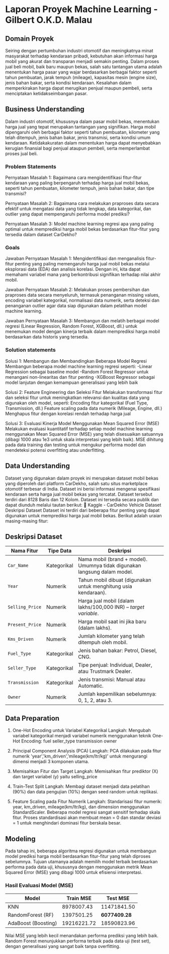# Laporan Proyek Machine Learning - Gilbert O.K.D. Malau

## Domain Proyek
Seiring dengan pertumbuhan industri otomotif dan meningkatnya minat masyarakat terhadap kendaraan pribadi, kebutuhan akan informasi harga mobil yang akurat dan transparan menjadi semakin penting. Dalam proses jual beli mobil, baik baru maupun bekas, salah satu tantangan utama adalah menentukan harga pasar yang wajar berdasarkan berbagai faktor seperti tahun pembuatan, jarak tempuh (mileage), kapasitas mesin (engine size), jenis bahan bakar, serta kondisi kendaraan. Kesalahan dalam memperkirakan harga dapat merugikan penjual maupun pembeli, serta menciptakan ketidakseimbangan pasar.

## Business Understanding
Dalam industri otomotif, khususnya dalam pasar mobil bekas, menentukan harga jual yang tepat merupakan tantangan yang signifikan. Harga mobil dipengaruhi oleh berbagai faktor seperti tahun pembuatan, kilometer yang telah ditempuh, jenis bahan bakar, jenis transmisi, serta kondisi umum kendaraan. Ketidakakuratan dalam menentukan harga dapat menyebabkan kerugian finansial bagi penjual ataupun pembeli, serta memperlambat proses jual beli.

### Problem Statements
Pernyataan Masalah 1:
Bagaimana cara mengidentifikasi fitur-fitur kendaraan yang paling berpengaruh terhadap harga jual mobil bekas, seperti tahun pembuatan, kilometer tempuh, jenis bahan bakar, dan tipe transmisi?

Pernyataan Masalah 2:
Bagaimana cara melakukan praproses data secara efektif untuk mengatasi data yang tidak lengkap, data kategorikal, dan outlier yang dapat mempengaruhi performa model prediksi?

Pernyataan Masalah 3:
Model machine learning regresi apa yang paling optimal untuk memprediksi harga mobil bekas berdasarkan fitur-fitur yang tersedia dalam dataset CarDekho?

### Goals
Jawaban Pernyataan Masalah 1:
Mengidentifikasi dan menganalisis fitur-fitur penting yang paling memengaruhi harga jual mobil bekas melalui eksplorasi data (EDA) dan analisis korelasi. Dengan ini, kita dapat memahami variabel mana yang berkontribusi signifikan terhadap nilai akhir mobil.

Jawaban Pernyataan Masalah 2:
Melakukan proses pembersihan dan praproses data secara menyeluruh, termasuk penanganan missing values, encoding variabel kategorikal, normalisasi data numerik, serta deteksi dan penanganan outlier agar data siap digunakan dalam pelatihan model machine learning.

Jawaban Pernyataan Masalah 3:
Membangun dan melatih berbagai model regresi (Linear Regression, Random Forest, XGBoost, dll.) untuk menemukan model dengan kinerja terbaik dalam memprediksi harga mobil berdasarkan data historis yang tersedia.

 ### Solution statements
Solusi 1: 
Membangun dan Membandingkan Beberapa Model Regresi
Membangun beberapa model machine learning regresi seperti:
-Linear Regression sebagai baseline model
-Random Forest Regressor untuk menangani non-linearitas dan fitur penting
-XGBoost Regressor sebagai model lanjutan dengan kemampuan generalisasi yang lebih baik

Solusi 2: 
Feature Engineering dan Seleksi Fitur
Melakukan transformasi fitur dan seleksi fitur untuk meningkatkan relevansi dan kualitas data yang digunakan oleh model, seperti:
Encoding fitur kategorikal (Fuel Type, Transmission, dll.)
Feature scaling pada data numerik (Mileage, Engine, dll.)
Menghapus fitur dengan korelasi rendah terhadap harga jual

Solusi 3: 
Evaluasi Kinerja Model Menggunakan Mean Squared Error (MSE)
Melakukan evaluasi kuantitatif terhadap setiap model machine learning menggunakan Mean Squared Error (MSE) yang telah disesuaikan satuannya (dibagi 1000 atau 1e3 untuk skala interpretasi yang lebih baik). MSE dihitung pada data training dan testing untuk mengukur performa model dan mendeteksi potensi overfitting atau underfitting.

## Data Understanding
Dataset yang digunakan dalam proyek ini merupakan dataset mobil bekas yang diperoleh dari platform CarDekho, salah satu situs marketplace otomotif terbesar di India. Dataset ini berisi informasi mengenai spesifikasi kendaraan serta harga jual mobil bekas yang tercatat. Dataset tersebut terdiri dari 8128 Baris dan 12 Kolom. 
Dataset ini tersedia secara publik dan dapat diunduh melalui tautan berikut:
🔗 Kaggle - CarDekho Vehicle Dataset
Deskripsi Dataset
Dataset ini terdiri dari beberapa fitur penting yang dapat digunakan untuk memprediksi harga jual mobil bekas. Berikut adalah uraian masing-masing fitur:

## Deskripsi Dataset

| Nama Fitur       | Tipe Data   | Deskripsi                                                                 |
|------------------|-------------|---------------------------------------------------------------------------|
| `Car_Name`       | Kategorikal | Nama mobil (brand + model). Umumnya tidak digunakan langsung dalam model.|
| `Year`           | Numerik     | Tahun mobil dibuat (digunakan untuk menghitung usia kendaraan).          |
| `Selling_Price`  | Numerik     | Harga jual mobil (dalam lakhs/100,000 INR) – *target variable*.          |
| `Present_Price`  | Numerik     | Harga mobil saat ini jika baru (dalam lakhs).                            |
| `Kms_Driven`     | Numerik     | Jumlah kilometer yang telah ditempuh oleh mobil.                         |
| `Fuel_Type`      | Kategorikal | Jenis bahan bakar: Petrol, Diesel, CNG.                                  |
| `Seller_Type`    | Kategorikal | Tipe penjual: Individual, Dealer, atau Trustmark Dealer.                |
| `Transmission`   | Kategorikal | Jenis transmisi: Manual atau Automatic.                                  |
| `Owner`          | Numerik     | Jumlah kepemilikan sebelumnya: 0, 1, 2, atau 3.                          |

## Data Preparation
  1. One-Hot Encoding untuk Variabel Kategorikal
Langkah:
Mengubah variabel kategorikal menjadi variabel numerik menggunakan teknik One-Hot Encoding:
fuel
seller_type
transmission
owner

1. Principal Component Analysis (PCA)
Langkah:
PCA dilakukan pada fitur numerik 'year','km_driven','mileage(km/ltr/kg)' untuk mengurangi dimensi menjadi 3 komponen utama.

3. Memisahkan Fitur dan Target
Langkah:
Memisahkan fitur prediktor (X) dan target variabel (y) yaitu selling_price

5. Train-Test Split
Langkah:
Membagi dataset menjadi data pelatihan (90%) dan data pengujian (10%) dengan seed random untuk replikasi.

7. Feature Scaling pada Fitur Numerik
Langkah:
Standarisasi fitur numerik: year, km_driven, mileage(km/ltr/kg), dan dimension menggunakan StandardScaler. Beberapa model regresi sangat sensitif terhadap skala fitur. Proses standardisasi akan membuat mean = 0 dan standar deviasi = 1 untuk menghindari dominasi fitur berskala besar.

## Modeling
Pada tahap ini, beberapa algoritma regresi digunakan untuk membangun model prediksi harga mobil berdasarkan fitur-fitur yang telah diproses sebelumnya. Tujuan utamanya adalah memilih model terbaik berdasarkan performa pada data uji, khususnya dengan menggunakan metrik Mean Squared Error (MSE) yang dibagi 1000 untuk efisiensi interpretasi.
### Hasil Evaluasi Model (MSE)

| Model      | Train MSE       | Test MSE        |
|------------|------------------|------------------|
| KNN        | 8978007.43     | 11471841.50    |
| RandomForest (RF) | 1397501.25     | **6077409.28**    |
| AdaBoost (Boosting) | 19216221.72    | 18590823.96    |

Nilai MSE yang lebih kecil menandakan performa prediksi yang lebih baik.
Random Forest menunjukkan performa terbaik pada data uji (test set), dengan generalisasi yang sangat baik tanpa overfitting.


 




